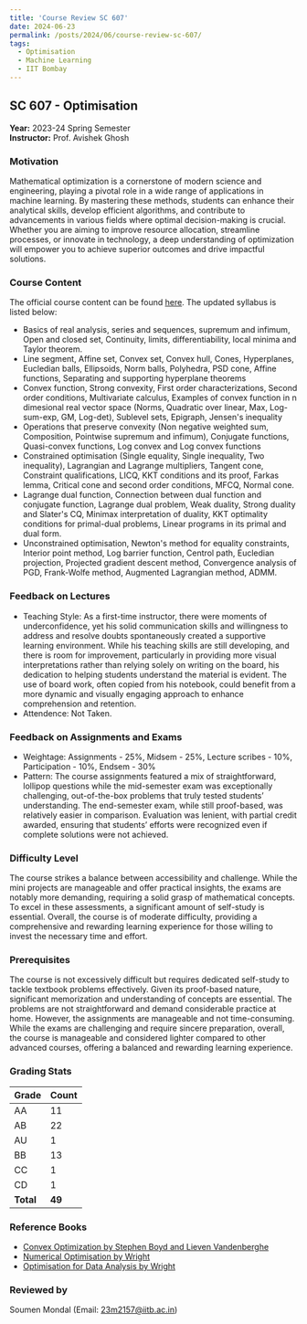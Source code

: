 ```yaml
---
title: 'Course Review SC 607'
date: 2024-06-23
permalink: /posts/2024/06/course-review-sc-607/
tags:
  - Optimisation
  - Machine Learning
  - IIT Bombay
---
```


## SC 607 - Optimisation

**Year:** 2023-24 Spring Semester  
**Instructor:** Prof. Avishek Ghosh

### Motivation

Mathematical optimization is a cornerstone of modern science and engineering, playing a pivotal role in a wide range of applications in machine learning. By mastering these methods, students can enhance their analytical skills, develop efficient algorithms, and contribute to advancements in various fields where optimal decision-making is crucial. Whether you are aiming to improve resource allocation, streamline processes, or innovate in technology, a deep understanding of optimization will empower you to achieve superior outcomes and drive impactful solutions.

### Course Content

The official course content can be found [here](https://sites.google.com/iitb.ac.in/iitbombay-spr24/home). The updated syllabus is listed below:

- Basics of real analysis, series and sequences, supremum and infimum, Open and closed set, Continuity, limits, differentiability, local minima and Taylor theorem.
- Line segment, Affine set, Convex set, Convex hull, Cones, Hyperplanes, Eucledian balls, Ellipsoids, Norm balls, Polyhedra, PSD cone, Affine functions, Separating and supporting hyperplane theorems
- Convex function, Strong convexity, First order characterizations, Second order conditions, Multivariate calculus, Examples of convex function in n dimesional real vector space (Norms, Quadratic over linear, Max, Log-sum-exp, GM, Log-det), Sublevel sets, Epigraph, Jensen's inequality
- Operations that preserve convexity (Non negative weighted sum, Composition, Pointwise supremum and infimum), Conjugate functions, Quasi-convex functions, Log convex and Log convex functions
- Constrained optimisation (Single equality, Single inequality, Two inequality), Lagrangian and Lagrange multipliers, Tangent cone, Constraint qualifications, LICQ, KKT conditions and its proof, Farkas lemma, Critical cone and second order conditions, MFCQ, Normal cone.
- Lagrange dual function, Connection between dual function and conjugate function, Lagrange dual problem, Weak duality, Strong duality and Slater's CQ, Minimax interpretation of duality, KKT optimality conditions for primal-dual problems, Linear programs in its primal and dual form.
- Unconstrained optimisation, Newton's method for equality constraints, Interior point method, Log barrier function, Centrol path, Eucledian projection, Projected gradient descent method, Convergence analysis of PGD, Frank-Wolfe method, Augmented Lagrangian method, ADMM.

### Feedback on Lectures

- Teaching Style: As a first-time instructor, there were moments of underconfidence, yet his solid communication skills and willingness to address and resolve doubts spontaneously created a supportive learning environment. While his teaching skills are still developing, and there is room for improvement, particularly in providing more visual interpretations rather than relying solely on writing on the board, his dedication to helping students understand the material is evident. The use of board work, often copied from his notebook, could benefit from a more dynamic and visually engaging approach to enhance comprehension and retention.
- Attendence: Not Taken.

### Feedback on Assignments and Exams

- Weightage: Assignments - 25%, Midsem - 25%, Lecture scribes - 10%, Participation - 10%, Endsem - 30%
- Pattern: The course assignments featured a mix of straightforward, lollipop questions while the mid-semester exam was exceptionally challenging, out-of-the-box problems that truly tested students’ understanding. The end-semester exam, while still proof-based, was relatively easier in comparison. Evaluation was lenient, with partial credit awarded, ensuring that students’ efforts were recognized even if complete solutions were not achieved.

### Difficulty Level

The course strikes a balance between accessibility and challenge. While the mini projects are manageable and offer practical insights, the exams are notably more demanding, requiring a solid grasp of mathematical concepts. To excel in these assessments, a significant amount of self-study is essential. Overall, the course is of moderate difficulty, providing a comprehensive and rewarding learning experience for those willing to invest the necessary time and effort.

### Prerequisites

The course is not excessively difficult but requires dedicated self-study to tackle textbook problems effectively. Given its proof-based nature, significant memorization and understanding of concepts are essential. The problems are not straightforward and demand considerable practice at home. However, the assignments are manageable and not time-consuming. While the exams are challenging and require sincere preparation, overall, the course is manageable and considered lighter compared to other advanced courses, offering a balanced and rewarding learning experience.

### Grading Stats

| Grade | Count |
|-------|-------|
| AA    | 11    |
| AB    | 22    |
| AU    | 1     |
| BB    | 13    |
| CC    | 1     |
| CD    | 1     |
| **Total** | **49** |

### Reference Books

- [Convex Optimization by Stephen Boyd and Lieven Vandenberghe](https://stanford.edu/~boyd/cvxbook/)
- [Numerical Optimisation by Wright](https://www.math.uci.edu/~qnie/Publications/NumericalOptimization.pdf)
- [Optimisation for Data Analysis by Wright](https://doi.org/10.1017/9781009004282)

### Reviewed by

Soumen Mondal (Email: [23m2157@iitb.ac.in](mailto:23m2157@iitb.ac.in))
